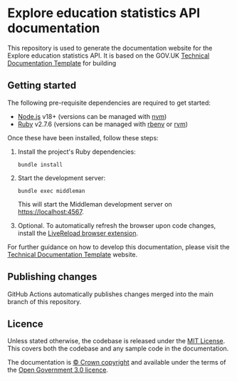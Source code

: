 # Explore education statistics API documentation

This repository is used to generate the documentation website for the Explore education statistics API.
It is based on the GOV.UK [Technical Documentation Template](https://tdt-documentation.london.cloudapps.digital/)
for building 

## Getting started

The following pre-requisite dependencies are required to get started:

- [Node.js](https://nodejs.org/en/) v18+ (versions can be managed with [nvm](https://github.com/nvm-sh/nvm))
- [Ruby](https://www.ruby-lang.org/en/) v2.7.6 (versions can be managed with [rbenv](https://github.com/rbenv/rbenv) or [rvm](https://rvm.io/))

Once these have been installed, follow these steps:

1. Install the project's Ruby dependencies:

    ```shell
    bundle install
    ```
   
2. Start the development server:

    ```shell
    bundle exec middleman
    ```

    This will start the Middleman development server on [https://localhost:4567](https://localhost:4567).

3. Optional. To automatically refresh the browser upon code changes, install the [LiveReload browser extension](https://chrome.google.com/webstore/detail/livereload/jnihajbhpnppcggbcgedagnkighmdlei?hl=en).

For further guidance on how to develop this documentation, please visit the [Technical Documentation Template](https://tdt-documentation.london.cloudapps.digital/) website.

## Publishing changes

GitHub Actions automatically publishes changes merged into the main branch of this repository.

## Licence

Unless stated otherwise, the codebase is released under the [MIT License](LICENSE). This covers both 
the codebase and any sample code in the documentation.

The documentation is [© Crown copyright](http://www.nationalarchives.gov.uk/information-management/re-using-public-sector-information/copyright-and-re-use/crown-copyright/) 
and available under the terms of the [Open Government 3.0 licence](https://www.nationalarchives.gov.uk/doc/open-government-licence/version/3/).

